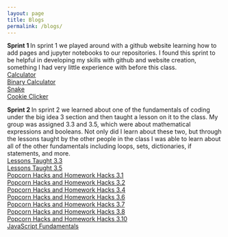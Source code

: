 ```yaml
---
layout: page 
title: Blogs
permalink: /blogs/
---
```


<b> Sprint 1 </b>
In sprint 1 we played around with a github website learning how to add pages and jupyter notebooks to our repositories.
I found this sprint to be helpful in developing my skills with github and website creation, something I had very little experience with before this class.
<br>
<a href="calculator/calculator.html">Calculator</a>
<br>
<a href="calculator_binary/calc_bin2.html">Binary Calculator</a>
<br>
<a href="snake/snake.html">Snake</a>
<br>
<a href="cookie_clicker/cookie_clicker.html">Cookie Clicker</a>
<br>

<b> Sprint 2 </b>
In sprint 2 we learned about one of the fundamentals of coding under the big idea 3 section and then taught a lesson on it to the class.
My group was assigned 3.3 and 3.5, which were about mathematical expressions and booleans.
Not only did I learn about these two, but through the lessons taught by the other people in the class I was able to learn about all of the other fundamentals including loops, sets, dictionaries, if statements, and more. 
<br>
<a href="https://nighthawkcoders.github.io/portfolio_2025/csp/big-idea/3-3/p1">Lessons Taught 3.3</a>
<br>
<a href="https://nighthawkcoders.github.io/portfolio_2025/csp/big-idea/3-5/p1">Lessons Taught 3.5</a>
<br>
<a href="https://github.com/Bloooooooooob/Bailey-GitHub-Playground/blob/main/_notebooks/sprint2/3.1_homework.ipynb">Popcorn Hacks and Homework Hacks 3.1</a>
<br>
<a href="https://github.com/Bloooooooooob/Bailey-GitHub-Playground/blob/main/_notebooks/sprint2/3.2_homework.ipynb">Popcorn Hacks and Homework Hacks 3.2</a>
<br>
<a href="https://github.com/Bloooooooooob/Bailey-GitHub-Playground/blob/main/_notebooks/sprint2/3.4_homework.ipynb">Popcorn Hacks and Homework Hacks 3.4</a>
<br>
<a href="https://github.com/Bloooooooooob/Bailey-GitHub-Playground/blob/main/_notebooks/sprint2/3.6_homework.ipynb">Popcorn Hacks and Homework Hacks 3.6</a>
<br>
<a href="https://github.com/Bloooooooooob/Bailey-GitHub-Playground/blob/main/_notebooks/sprint2/3.7_homework.ipynb">Popcorn Hacks and Homework Hacks 3.7</a>
<br>
<a href="https://github.com/Bloooooooooob/Bailey-GitHub-Playground/blob/main/_notebooks/sprint2/3.8_homework.ipynb">Popcorn Hacks and Homework Hacks 3.8</a>
<br>
<a href="https://github.com/Bloooooooooob/Bailey-GitHub-Playground/blob/main/_notebooks/sprint2/3.10_homework.ipynb">Popcorn Hacks and Homework Hacks 3.10</a>
<br>
<a href="https://nighthawkcoders.github.io/portfolio_2025/csse/javascript/fundamentals/for-loops/">JavaScript Fundamentals</a>